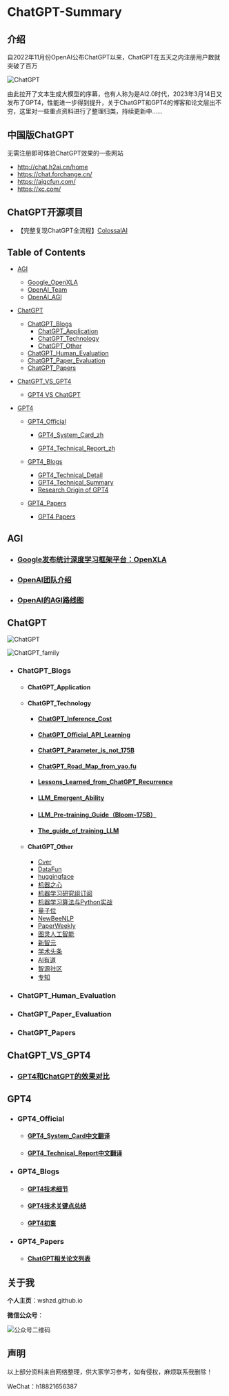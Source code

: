 # ChatGPT-Summary
## 介绍

自2022年11月份OpenAI公布ChatGPT以来，ChatGPT在五天之内注册用户数就突破了百万

![ChatGPT](images/chatgpt.png)

由此拉开了文本生成大模型的序幕，也有人称为是AI2.0时代，2023年3月14日又发布了GPT4，性能进一步得到提升，关于ChatGPT和GPT4的博客和论文层出不穷，这里对一些重点资料进行了整理归类，持续更新中......

## 中国版ChatGPT

无需注册即可体验ChatGPT效果的一些网站
* http://chat.h2ai.cn/home
* https://chat.forchange.cn/
* https://aigcfun.com/
* https://xc.com/
## ChatGPT开源项目

* 【完整复现ChatGPT全流程】[ColossalAI](https://github.com/hpcaitech/ColossalAI)
## Table of Contents

- [AGI](#agi)
  - [Google_OpenXLA](#google_openxla)
  - [OpenAI_Team](#open_team)
  - [OpenAI_AGI](#openai_agi)

- [ChatGPT](#chatgpt)
  - [ChatGPT_Blogs](#chatgpt_blogs)
    - [ChatGPT_Application](#chatgpt_application)
    - [ChatGPT_Technology](#chatgpt_technology)
    - [ChatGPT_Other](#chatgpt_other)
  - [ChatGPT_Human_Evaluation](#chatgpt_human_evaluation)
  - [ChatGPT_Paper_Evaluation](#chatgpt_paper_evaluation)
  - [ChatGPT_Papers](#chatgpt_papers)

- [ChatGPT_VS_GPT4](#chatgpt_vs_gpt4)
  - [GPT4 VS ChatGPT](#gpt4_vs_chatgpt)

- [GPT4](#gpt4)

  - [GPT4_Official](#gpt4_official)

    - [GPT4_System_Card_zh](#gpt4_system_card_zh)

    - [GPT4_Technical_Report_zh](#gpt4_technical_report_zh)

  - [GPT4_Blogs](#gpt4_blogs)

    - [GPT4_Technical_Detail](#gpt4_technical_detail)
    - [GPT4_Technical_Summary](#gpt4_technical_summary)
    - [Research Origin of GPT4](#research_origin_of_gpt4)

  - [GPT4_Papers](#gpt4_papers)

    - [GPT4 Papers](#gpt4_papers)

## AGI

- ### [Google发布统计深度学习框架平台：OpenXLA](https://github.com/wshzd/ChatGPT-Summary/blob/main/AGI/Google_OpenXLA.md)


- ### [OpenAI团队介绍](https://github.com/wshzd/ChatGPT-Summary/blob/main/AGI/OpenAI_Team.md)


- ### [OpenAI的AGI路线图](https://github.com/wshzd/ChatGPT-Summary/blob/main/AGI/OpenAI发布AGI路线图.md)


## ChatGPT

![ChatGPT](images/chatgpt-head.png)

![ChatGPT_family](images/chatgpt-3.jpg)

- ### ChatGPT_Blogs
  - #### ChatGPT_Application

  - #### ChatGPT_Technology

    - #### [ChatGPT_Inference_Cost](https://github.com/wshzd/ChatGPT-Summary/blob/main/ChatGPT/Blog/ChatGPT_Technology/ChatGPT_Inference_Cost.md)

    - #### [ChatGPT_Official_API_Learning](https://github.com/wshzd/ChatGPT-Summary/blob/main/ChatGPT/Blog/ChatGPT_Technology/ChatGPT_Official_API_Learning.md)

    - #### [ChatGPT_Parameter_is_not_175B](https://github.com/wshzd/ChatGPT-Summary/blob/main/ChatGPT/Blog/ChatGPT_Technology/ChatGPT_Parameter_is_not_175B.md)

    - #### [ChatGPT_Road_Map_from_yao.fu](https://github.com/wshzd/ChatGPT-Summary/blob/main/ChatGPT/Blog/ChatGPT_Technology/ChatGPT_Road_Map_from_yao.fu.md)

    - #### [Lessons_Learned_from_ChatGPT_Recurrence](https://github.com/wshzd/ChatGPT-Summary/blob/main/ChatGPT/Blog/ChatGPT_Technology/Lessons_Learned_from_ChatGPT_Recurrence.md)

    - #### [LLM_Emergent_Ability](https://github.com/wshzd/ChatGPT-Summary/blob/main/ChatGPT/Blog/ChatGPT_Technology/LLM_Emergent_Ability.md)

    - #### [LLM_Pre-training_Guide（Bloom-175B）](https://github.com/wshzd/ChatGPT-Summary/blob/main/ChatGPT/Blog/ChatGPT_Technology/LLM_Pre-training_Guide（Bloom-175B）.md)

    - #### [The_guide_of_training_LLM](https://github.com/wshzd/ChatGPT-Summary/blob/main/ChatGPT/Blog/ChatGPT_Technology/The_guide_of_training_LLM.md)

  - #### ChatGPT_Other

    - [Cver](https://github.com/wshzd/ChatGPT-Summary/blob/main/ChatGPT/Blog/Other/Cver.md)
    - [DataFun](https://github.com/wshzd/ChatGPT-Summary/blob/main/ChatGPT/Blog/Other/DataFun.md)
    - [huggingface](https://github.com/wshzd/ChatGPT-Summary/blob/main/ChatGPT/Blog/Other/huggingface.md)
    - [机器之心](https://github.com/wshzd/ChatGPT-Summary/blob/main/ChatGPT/Blog/Other/%E6%9C%BA%E5%99%A8%E4%B9%8B%E5%BF%83.md)
    - [机器学习研究组订阅](https://github.com/wshzd/ChatGPT-Summary/blob/main/ChatGPT/Blog/Other/%E6%9C%BA%E5%99%A8%E5%AD%A6%E4%B9%A0%E7%A0%94%E7%A9%B6%E7%BB%84%E8%AE%A2%E9%98%85.md)
    - [机器学习算法与Python实战](https://github.com/wshzd/ChatGPT-Summary/blob/main/ChatGPT/Blog/Other/%E6%9C%BA%E5%99%A8%E5%AD%A6%E4%B9%A0%E7%AE%97%E6%B3%95%E4%B8%8EPython%E5%AE%9E%E6%88%98.md)
    - [量子位](https://github.com/wshzd/ChatGPT-Summary/blob/main/ChatGPT/Blog/Other/%E9%87%8F%E5%AD%90%E4%BD%8D.md)
    - [NewBeeNLP](https://github.com/wshzd/ChatGPT-Summary/blob/main/ChatGPT/Blog/Other/NewBeeNLP.md)
    - [PaperWeekly](https://github.com/wshzd/ChatGPT-Summary/blob/main/ChatGPT/Blog/Other/PaperWeekly.md)
    - [图灵人工智能](https://github.com/wshzd/ChatGPT-Summary/blob/main/ChatGPT/Blog/Other/%E5%9B%BE%E7%81%B5%E4%BA%BA%E5%B7%A5%E6%99%BA%E8%83%BD.md)
    - [新智元](https://github.com/wshzd/ChatGPT-Summary/blob/main/ChatGPT/Blog/Other/%E6%96%B0%E6%99%BA%E5%85%83.md)
    - [学术头条](https://github.com/wshzd/ChatGPT-Summary/blob/main/ChatGPT/Blog/Other/%E5%AD%A6%E6%9C%AF%E5%A4%B4%E6%9D%A1.md)
    - [AI有道](https://github.com/wshzd/ChatGPT-Summary/blob/main/ChatGPT/Blog/Other/AI%E6%9C%89%E9%81%93.md)
    - [智源社区](https://github.com/wshzd/ChatGPT-Summary/blob/main/ChatGPT/Blog/Other/%E6%99%BA%E6%BA%90%E7%A4%BE%E5%8C%BA.md)
    - [专知](https://github.com/wshzd/ChatGPT-Summary/blob/main/ChatGPT/Blog/Other/%E4%B8%93%E7%9F%A5.md)

- ### ChatGPT_Human_Evaluation


- ### ChatGPT_Paper_Evaluation


- ### ChatGPT_Papers


## ChatGPT_VS_GPT4

- ### [GPT4和ChatGPT的效果对比](https://github.com/wshzd/ChatGPT-Summary/blob/main/ChatGPT_VS_GPT4/GPT4_VS_ChatGPT（from_nytimes）.md)


## GPT4

- ### GPT4_Official
  - #### [GPT4_System_Card中文翻译](https://github.com/wshzd/ChatGPT-Summary/blob/main/GPT4/Official/GPT-4_System_Card_zh.md)

  - #### [GPT4_Technical_Report中文翻译](https://github.com/wshzd/ChatGPT-Summary/blob/main/GPT4/Official/GPT4_Technical_Report_zh.md)

- ### GPT4_Blogs
  - #### [GPT4技术细节](https://github.com/wshzd/ChatGPT-Summary/blob/main/GPT4/Blog/GPT4_Technical_Detail.md)

  - #### [GPT4技术关键点总结](https://github.com/wshzd/ChatGPT-Summary/blob/main/GPT4/Blog/GPT4_Technical_Summary.md)

  - #### [GPT4初衷](https://github.com/wshzd/ChatGPT-Summary/blob/main/GPT4/Blog/Research_Origin_of_GPT-4.md)

- ### GPT4_Papers
  - #### [ChatGPT相关论文列表](https://github.com/wshzd/ChatGPT-Summary/tree/main/paper)

## 关于我

**个人主页**：wshzd.github.io

**微信公众号**：

![公众号二维码](images/ArronAI.jpg)

## 声明

以上部分资料来自网络整理，供大家学习参考，如有侵权，麻烦联系我删除！ 

WeChat：h18821656387
